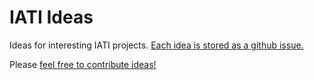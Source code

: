 # IATI Ideas

Ideas for interesting IATI projects. [Each idea is stored as a github issue.](https://github.com/andylolz/iati-ideas/issues)

Please [feel free to contribute ideas!](https://github.com/andylolz/iati-ideas/issues/new/choose)

